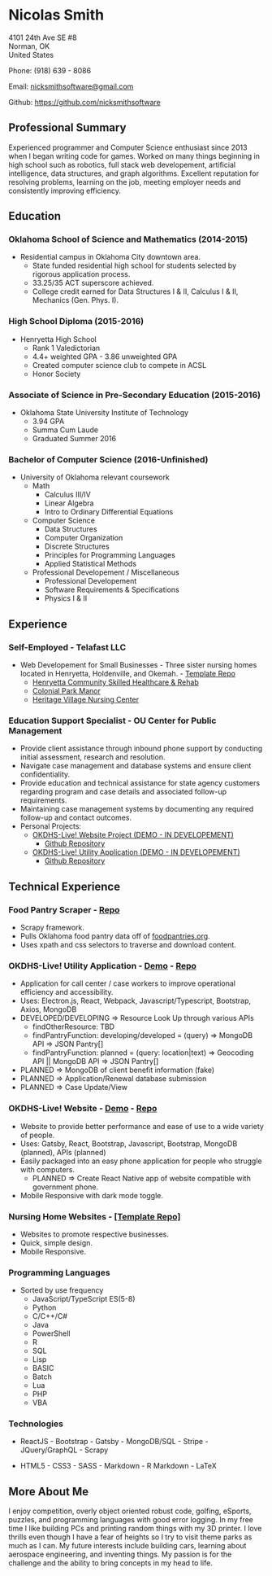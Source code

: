 # **Nicolas Smith**
4101 24th Ave SE #8                   
Norman, OK                        
United States

Phone: (918) 639 - 8086

Email: nicksmithsoftware@gmail.com

Github: https://github.com/nicksmithsoftware

## Professional Summary

Experienced programmer and Computer Science enthusiast since 2013 when I began writing code for games. Worked on many things beginning in high school such as robotics, full stack web developement, artificial intelligence, data structures, and graph algorithms. Excellent reputation for resolving problems, learning on the job, meeting employer needs and consistently improving efficiency.

## Education

### Oklahoma School of Science and Mathematics (2014-2015)
   - Residential campus in Oklahoma City downtown area.
      - State funded residential high school for students selected by rigorous application process.
      - 33.25/35 ACT superscore achieved.
      - College credit earned for Data Structures I & II, Calculus I & II, Mechanics (Gen. Phys. I).

### High School Diploma (2015-2016)
   - Henryetta High School 
      - Rank 1 Valedictorian
      - 4.4+ weighted GPA - 3.86 unweighted GPA
      - Created computer science club to compete in ACSL
      - Honor Society
    
### Associate of Science in Pre-Secondary Education (2015-2016)
   - Oklahoma State University Institute of Technology
      - 3.94 GPA
      - Summa Cum Laude
      - Graduated Summer 2016
    
### Bachelor of Computer Science (2016-Unfinished)
   - University of Oklahoma relevant coursework
      - Math
         - Calculus III/IV
         - Linear Algebra
         - Intro to Ordinary Differential Equations
      - Computer Science
         - Data Structures
         - Computer Organization
         - Discrete Structures
         - Principles for Programming Languages
         - Applied Statistical Methods
      - Professional Developement / Miscellaneous
         - Professional Developement
         - Software Requirements & Specifications
         - Physics I & II

## Experience

### Self-Employed - Telafast LLC
   -   Web Developement for Small Businesses
      - Three sister nursing homes located in Henryetta, Holdenville, and Okemah. - [Template Repo](https://github.com/NickSmithSoftware/telafast-hcshr-copy)
         - [Henryetta Community Skilled Healthcare & Rehab](https://henryettacommunityskilled.com)
         - [Colonial Park Manor](https://colonialparkmanor.com)
         - [Heritage Village Nursing Center](https://heritagevillagenursingcenter.com)

### Education Support Specialist - OU Center for Public Management
  - Provide client assistance through inbound phone support by conducting initial assessment, research and resolution.
  - Navigate case management and database systems and ensure client confidentiality.
  - Provide education and technical assistance for state agency customers regarding program and case details and associated follow-up requirements.
  - Maintaining case management systems by documenting any required follow-up and contact outcomes.
  - Personal Projects:
      - [OKDHS-Live! Website Project (DEMO - IN DEVELOPEMENT)](https://okdhslive.netlify.app)
         - [Github Repository](https://github.com/NickSmithSoftware/okdhs-live-gatsby-website)
      - [OKDHS-Live! Utility Application (DEMO - IN DEVELOPEMENT)](https://github.com/NickSmithSoftware/okdhs-live-util-app/raw/master/out/make/squirrel.windows/x64/okdhs-live-util-app-1.0.0%20Setup.exe)
         - [Github Repository](https://github.com/NickSmithSoftware/okdhs-live-util-app)

## Technical Experience

### Food Pantry Scraper - [Repo](https://github.com/NickSmithSoftware/food-pantry-scraper)
   - Scrapy framework.
   - Pulls Oklahoma food pantry data off of [foodpantries.org](https://foodpantries.org).
   - Uses xpath and css selectors to traverse and download content.

### OKDHS-Live! Utility Application - [Demo](https://github.com/NickSmithSoftware/okdhs-live-util-app/raw/master/out/make/squirrel.windows/x64/okdhs-live-util-app-1.0.0%20Setup.exe) - [Repo](https://github.com/NickSmithSoftware/okdhs-live-util-app)
   - Application for call center / case workers to improve operational efficiency and accessibility.
   - Uses: Electron.js, React, Webpack, Javascript/Typescript, Bootstrap, Axios, MongoDB
   - DEVELOPED/DEVELOPING => Resource Look Up through various APIs
      - findOtherResource: TBD
      - findPantryFunction: developing/developed = (query) => MongoDB API => JSON Pantry[]
      - findPantryFunction: planned = (query: location|text) => Geocoding API || MongoDB API => JSON Pantry[]
   - PLANNED => MongoDB of client benefit information (fake)
   - PLANNED => Application/Renewal database submission
   - PLANNED => Case Update/View

### OKDHS-Live! Website - [Demo](https://okdhslive.netlify.app) - [Repo](https://github.com/NickSmithSoftware/okdhs-live-gatsby-website)
   - Website to provide better performance and ease of use to a wide variety of people.
   - Uses: Gatsby, React, Bootstrap, Javascript, Bootstrap, MongoDB (planned), APIs (planned)
   - Easily packaged into an easy phone application for people who struggle with computers.
        - PLANNED => Create React Native app of website compatible with government phone.
   - Mobile Responsive with dark mode toggle.

### Nursing Home Websites - [[Template Repo]](https://github.com/NickSmithSoftware/telafast-hcshr-copy)
   - Websites to promote respective businesses.
   - Quick, simple design.
   - Mobile Responsive.

### Programming Languages 
   - Sorted by use frequency
      -   JavaScript/TypeScript ES(5-8)
      -   Python
      -   C/C++/C#
      -   Java
      -   PowerShell
      -   R
      -   SQL
      -   Lisp
      -   BASIC
      -   Batch
      -   Lua
      -   PHP
      -   VBA

### Technologies
   -   ReactJS -   Bootstrap -   Gatsby -   MongoDB/SQL -   Stripe -   JQuery/GraphQL -   Scrapy

   -   HTML5 -   CSS3 -   SASS -   Markdown -   R Markdown -   LaTeX

## More About Me

I enjoy competition, overly object oriented robust code, golfing, eSports, puzzles, and programming languages with good error logging.
In my free time I like building PCs and printing random things with my 3D printer.
I love thrills even though I have a fear of heights so I try to visit theme parks as much as I can.
My future interests include building cars, learning about aerospace engineering, and inventing things.
My passion is for the challenge and the ability to bring concepts in my head to life.
